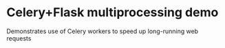 Celery+Flask multiprocessing demo
=================================

Demonstrates use of Celery workers to speed up long-running web requests


